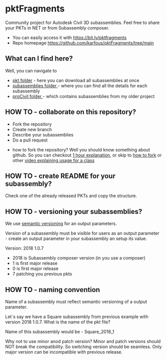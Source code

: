 # pktFragments

Community project for Autodesk Civil 3D subassemblies.
Feel free to share your PKTs in NET or from Subassembly composer.

- You can easily access it with https://bit.ly/pktfragments
- Repo homepage https://github.com/karfous/pktFragments/tree/main

## What can I find here?

Well, you can navigate to

- [pkt folder](https://github.com/karfous/pktFragments/tree/main/pkt) - here you can download all subassemblies at once
- [subassemblies folder ](https://github.com/karfous/pktFragments/tree/main/subassemblies) - where you can find all the details for each subassembly
- [proCivil folder ](https://github.com/karfous/pktFragments/tree/main/subassemblies/_proCIVIL) - which contains subassemblies from my older project

## HOW TO - collaborate on this repository?

- Fork the repository
- Create new branch
- Describe your subassemblies
- Do a pull request

* how to fork the repository? Well you should know something about github. So you can checkout [1 hour explanation](https://www.youtube.com/watch?v=RGOj5yH7evk), or skip to [how to fork](https://www.youtube.com/watch?v=a_FLqX3vGR4) or other [video explaining usage for a class](https://www.youtube.com/watch?v=3dcZNFwPc6I&ab_channel=BillKerney)

## HOW TO - create README for your subassembly?

Check one of the already released PKTs and copy the structure.

## HOW TO - versioning your subassemblies?

We use [semantic versioning](https://www.linkedin.com/pulse/understanding-semantic-versioning-guide-developers-ajibola-oseni-/) for an output parameters.

Version of a subassembly must be visible for users as an output parameter - create an output parameter in your subassembly an setup its value.

Version: 2018 1.0.7

- 2018 is Subassembly composer version (in you use a composer)
- 1 is first major release
- 0 is first major release
- 7 patching you previous pkts

## HOW TO - naming convention

Name of a subassembly must reflect semantic versioning of a output parameter.

Let´s say we have a Square subassembly from previous example with version 2018 1.0.7. What is the name of the pkt file?

Name of this subassembly would be - Square_2018_1

Why not to use minor anod patch version? Minor and patch versions should NOT break the compatibility. So switching version should be seamless. Only major version can be incompatible with previous release.
